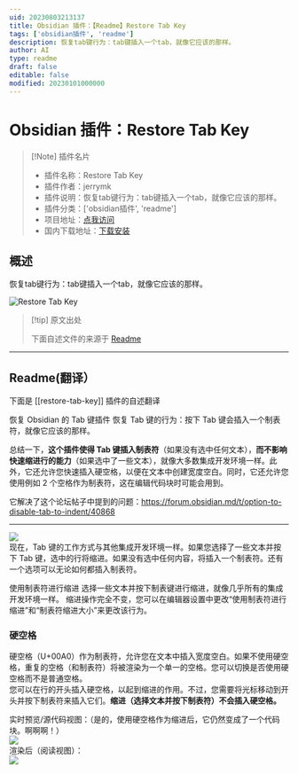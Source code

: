 ```yaml
---
uid: 20230803213137
title: Obsidian 插件：【Readme】Restore Tab Key
tags: ['obsidian插件', 'readme']
description: 恢复tab键行为：tab键插入一个tab，就像它应该的那样。
author: AI
type: readme
draft: false
editable: false
modified: 20230101000000
---
```


# Obsidian 插件：Restore Tab Key

> [!Note] 插件名片
> - 插件名称：Restore Tab Key
> - 插件作者：jerrymk
> - 插件说明：恢复tab键行为：tab键插入一个tab，就像它应该的那样。
> - 插件分类：['obsidian插件', 'readme']
> - 项目地址：[点我访问](https://github.com/jrymk/restore-tab-key)
> - 国内下载地址：[下载安装](https://pkmer.cn/products/plugin/pluginMarket/?restore-tab-key)

## 概述

恢复tab键行为：tab键插入一个tab，就像它应该的那样。

![Restore Tab Key](https://cdn.pkmer.cn/covers/restore-tab-key.png!pkmer)

> [!tip] 原文出处
> 
>下面自述文件的来源于 [Readme](https://ghproxy.net/https://raw.githubusercontent.com/jrymk/restore-tab-key/main/README.md)
> 

---

## Readme(翻译）

下面是 [[restore-tab-key]] 插件的自述翻译



恢复 Obsidian 的 Tab 键插件
恢复 Tab 键的行为：按下 Tab 键会插入一个制表符，就像它应该的那样。

总结一下，**这个插件使得 Tab 键插入制表符**（如果没有选中任何文本），**而不影响快速缩进行的能力**（如果选中了一些文本），就像大多数集成开发环境一样。此外，它还允许您快速插入硬空格，以便在文本中创建宽度空白。同时，它还允许您使用例如 2 个空格作为制表符，这在编辑代码块时可能会用到。

它解决了这个论坛帖子中提到的问题：https://forum.obsidian.md/t/option-to-disable-tab-to-indent/40868

---

![](img_plugin-settings.png)\
现在，Tab 键的工作方式与其他集成开发环境一样。如果您选择了一些文本并按下 Tab 键，选中的行将缩进。如果没有选中任何内容，将插入一个制表符。还有一个选项可以无论如何都插入制表符。

使用制表符进行缩进
选择一些文本并按下制表键进行缩进，就像几乎所有的集成开发环境一样。
缩进操作完全不变，您可以在编辑器设置中更改“使用制表符进行缩进”和“制表符缩进大小”来更改该行为。

### 硬空格
硬空格（U+00A0）作为制表符，允许您在文本中插入宽度空白。如果不使用硬空格，重复的空格（和制表符）将被渲染为一个单一的空格。您可以切换是否使用硬空格而不是普通空格。\
您可以在行的开头插入硬空格，以起到缩进的作用。不过，您需要将光标移动到开头并按下制表符来插入它们。**缩进（选择文本并按下制表符）不会插入硬空格。**

实时预览/源代码视图：（是的，使用硬空格作为缩进后，它仍然变成了一个代码块。啊啊啊！）\
![](img_hard-spaces.png)\
渲染后（阅读视图）：\
![](img_hard-spaces-rendered.png)



